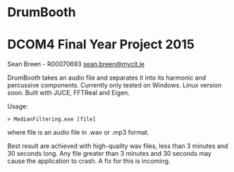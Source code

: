 # DrumBooth
# DCOM4 Final Year Project 2015
Sean Breen - R00070693
sean.breen@mycit.ie

DrumBooth takes an audio file and separates it into its harmonic and percussive components.
Currently only tested on Windows. Linux version soon.
Built with JUCE, FFTReal and Eigen.

Usage:

	> MedianFiltering.exe [file]

where file is an audio file in .wav or .mp3 format.

Best result are achieved with high-quality wav files, less than 3 minutes and 30 seconds long. Any file greater than 3 minutes and 30 seconds may cause the application to crash. A fix for this is incoming. 